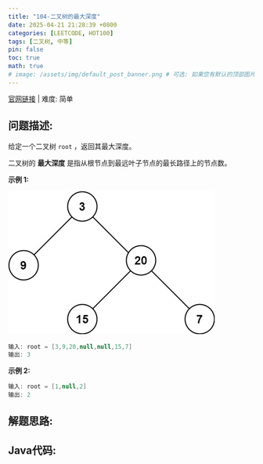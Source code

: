 ```yaml
---
title: "104-二叉树的最大深度"
date: 2025-04-21 21:28:39 +0800
categories: [LEETCODE, HOT100]
tags: [二叉树, 中等]
pin: false
toc: true
math: true
# image: /assets/img/default_post_banner.png # 可选: 如果您有默认的顶部图片，取消注释并修改路径
---
```


[官网链接](https://leetcode.cn/problems/maximum-depth-of-binary-tree/) \| 难度: 简单

## 问题描述: 

给定一个二叉树 `root` ，返回其最大深度。

二叉树的 **最大深度** 是指从根节点到最远叶子节点的最长路径上的节点数。

**示例 1:**

![img](../../../../assets/img/posts/p104_0.jpg)

```java
输入: root = [3,9,20,null,null,15,7]
输出: 3
```

**示例 2:**

```java
输入: root = [1,null,2]
输出: 2
```



## 解题思路: 

## Java代码: 
